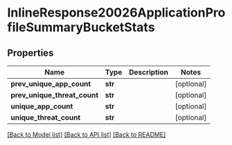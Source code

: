 # InlineResponse20026ApplicationProfileSummaryBucketStats

## Properties
Name | Type | Description | Notes
------------ | ------------- | ------------- | -------------
**prev_unique_app_count** | **str** |  | [optional] 
**prev_unique_threat_count** | **str** |  | [optional] 
**unique_app_count** | **str** |  | [optional] 
**unique_threat_count** | **str** |  | [optional] 

[[Back to Model list]](../README.md#documentation-for-models) [[Back to API list]](../README.md#documentation-for-api-endpoints) [[Back to README]](../README.md)

